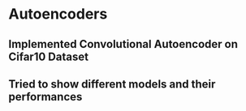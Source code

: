 # Autoencoders
## Implemented Convolutional Autoencoder on Cifar10 Dataset
## Tried to show different models and their performances
